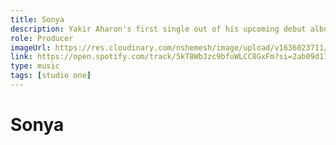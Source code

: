 ```yaml
---
title: Sonya
description: Yakir Aharon's first single out of his upcoming debut album.
role: Producer
imageUrl: https://res.cloudinary.com/nshemesh/image/upload/v1636023711/noamshemesh.com/sonya.jpg
link: https://open.spotify.com/track/5kT8WbJzc9bfuWLCC8GxFm?si=2ab09d17b38a4d4d
type: music
tags: [studio one]
---
```


# Sonya
